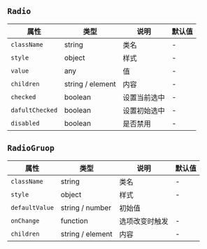 ## `Radio`
属性|类型|说明|默认值
---|---|---|---
`className` | string | 类名 | -
`style` | object | 样式 | -
`value` | any | 值 | -
`children` | string / element | 内容 | -
`checked` | boolean | 设置当前选中 | -
`dafultChecked` | boolean | 设置初始选中 | -
`disabled` | boolean | 是否禁用 | -

## `RadioGruop`
属性|类型|说明|默认值
---|---|---|---
`className` | string | 类名 | -
`style` | object | 样式 | -
`defaultValue` | string / number | 初始值
`onChange` | function | 选项改变时触发 | -
`children` | string / element | 内容 | -
